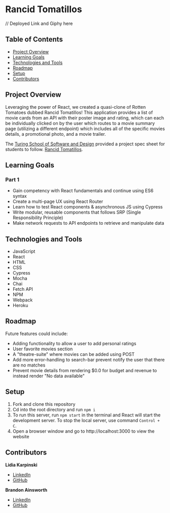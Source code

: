 # Rancid Tomatillos

// Deployed Link and Giphy here

## Table of Contents
- [Project Overview](#project-overview)
- [Learning Goals](#learning-goals)
- [Technologies and Tools](#technologies-and-tools)
- [Roadmap](#roadmap)
- [Setup](#setup)
- [Contributors](#contributors)

## Project Overview

Leveraging the power of React, we created a quasi-clone of Rotten Tomatoes dubbed Rancid Tomatillos! This application provides a list of movie cards from an API with their poster image and rating, which can each be individually clicked on by the user which routes to a movie summary page (utilizing a different endpoint) which includes all of the specific movies details, a promotional photo, and a movie trailer. 

The [Turing School of Software and Design](https://turing.edu/) provided a project spec sheet for students to follow. [Rancid Tomatillos](https://frontend.turing.edu/projects/module-3/rancid-tomatillos-v3.html).

## Learning Goals

### Part 1

* Gain competency with React fundamentals and continue using ES6 syntax
* Create a multi-page UX using React Router
* Learn how to test React components & asynchronous JS using Cypress
* Write modular, reusable components that follows SRP (Single Responsibility Principle)
* Make network requests to API endpoints to retrieve and manipulate data


## Technologies and Tools

* JavaScript
* React
* HTML
* CSS
* Cypress
* Mocha
* Chai
* Fetch API
* NPM
* Webpack
* Heroku


## Roadmap

Future features could include:

* Adding functionality to allow a user to add personal ratings
* User favorite movies section
* A "theatre-suite" where movies can be added using POST
* Add more error-handling to search-bar prevent notify the user that there are no matches
* Prevent movie details from rendering $0.0 for budget and revenue to instead render "No data available"

## Setup
1. Fork and clone this repository
2. Cd into the root directory and run `npm i`
3. To run this server, run `npm start` in the terminal and React will start the development server. To stop the local server, use command `Control + C`. 
4. Open a browser window and go to http://localhost:3000 to view the website
 

## Contributors

**Lidia Karpinski**
* [LinkedIn](https://www.linkedin.com/in/lidia-karpinski/)
* [GitHub](https://github.com/lkarpins)

**Brandon Ainsworth**
* [LinkedIn](https://www.linkedin.com/in/brandon-ainsworth-922164183/)
* [GitHub](https://github.com/BrandonAinsworth)
